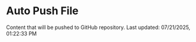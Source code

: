 # Auto Push File

Content that will be pushed to GitHub repository.
Last updated: 07/21/2025, 01:22:33 PM